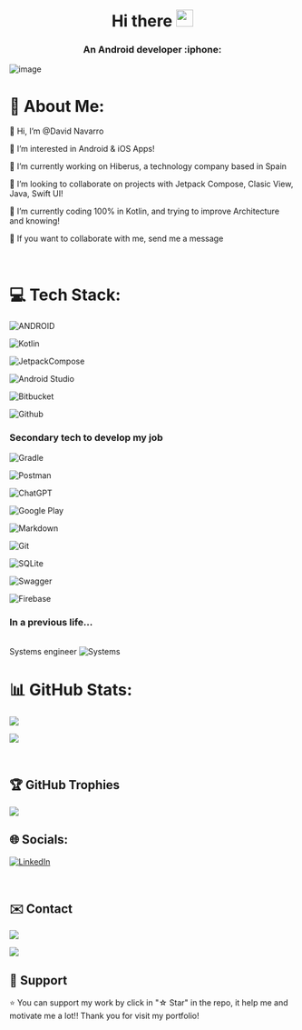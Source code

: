 <h1 align="center"> Hi there <img src="https://raw.githubusercontent.com/Deiivid/Deiivid/master/icons/hi.gif" width="30px"></h1>

<h3 align="center">An Android developer  :iphone: </h3>


![image](https://raw.githubusercontent.com/Deiivid/Deiivid/master/icons/banner.jpg)



# 💫 About Me:

👋 Hi, I’m @David Navarro<br> 

👀 I’m interested in Android & iOS Apps!<br>

🔭 I’m currently working on Hiberus, a technology company based in Spain<br>

👯 I’m looking to collaborate on projects with Jetpack Compose, Clasic View, Java, Swift UI!<br>

🌱 I’m currently coding 100% in Kotlin, and trying to improve Architecture and knowing!<br> 

💬 If you want to collaborate with me, send me a message<br>

<br>


# 💻 Tech Stack:

![ANDROID](https://img.shields.io/badge/android-%2320232a.svg?style=for-the-badge&logo=android&logoColor=%a4c639)

![Kotlin](https://img.shields.io/badge/kotlin-%237F52FF.svg?style=for-the-badge&logo=kotlin&logoColor=white)

![JetpackCompose](https://img.shields.io/badge/JetpackCompose-4285F4?style=for-the-badge&logo=jetpackcompose&logoColor=white&labelColor=4285F4)

![Android Studio](https://img.shields.io/static/v1?style=for-the-badge&message=Android+Studio&color=0e2e1d&logo=Android+Studio&logoColor=3DDC84&label=)

![Bitbucket](https://img.shields.io/badge/bitbucket-%230047B3.svg?style=for-the-badge&logo=bitbucket&logoColor=white)

![Github](https://img.shields.io/badge/github-%2320232a.svg?style=for-the-badge&logo=github&logoColor=white)


### Secondary tech to develop my job

![Gradle](https://img.shields.io/static/v1?style=for-the-badge&message=Gradle&color=02303A&logo=Gradle&logoColor=FFFFFF&label=)

![Postman](https://img.shields.io/badge/Postman-FF6C37?style=for-the-badge&logo=postman&logoColor=white)

![ChatGPT](https://img.shields.io/badge/chatGPT-74aa9c?style=for-the-badge&logo=openai&logoColor=white)

![Google Play](https://img.shields.io/static/v1?style=for-the-badge&message=Play+Console&color=1c1c1c&logo=Google+Play&logoColor=808080&label=)

![Markdown](https://img.shields.io/static/v1?style=for-the-badge&message=Markdown&color=FFFFFF&logo=Markdown&logoColor=000000&label=)

![Git](https://img.shields.io/static/v1?style=for-the-badge&message=Git&color=F05032&logo=Git&logoColor=FFFFFF&label=)

![SQLite](https://img.shields.io/badge/sqlite-%2307405e.svg?style=for-the-badge&logo=sqlite&logoColor=white)

![Swagger](https://img.shields.io/badge/-Swagger-%23Clojure?style=for-the-badge&logo=swagger&logoColor=white)

![Firebase](https://img.shields.io/static/v1?style=for-the-badge&message=Firebase&color=302000&logo=Firebase&logoColor=e09200&label=)


### In a previous life...
<br>Systems engineer ![Systems](https://img.shields.io/static/v1?style=for-the-badge&message=systems&color=F05032&logo=System&logoColor=FFFFFF&label=) </br>

# 📊 GitHub Stats:

![](https://github-readme-stats.vercel.app/api?username=Deiivid&theme=radical&hide_border=true&include_all_commits=true&count_private=true)

![](https://github-readme-streak-stats.herokuapp.com/?user=Deiivid&theme=radical&hide_border=true)<br/>

<br>


## 🏆 GitHub Trophies

![](https://github-profile-trophy.vercel.app/?username=Deiivid&theme=radical&no-frame=true&no-bg=true&margin-w=4)


## 🌐 Socials:

[![LinkedIn](https://img.shields.io/badge/linkedin-%230077B5.svg?style=for-the-badge&logo=linkedin&logoColor=white)](https://linkedin.com/in/david-navarro-moreno)

<br>


## ✉️ Contact

<a href="mailto:davidnavarrom3@gmail.com"><img src="https://img.shields.io/badge/Gmail-D14836?style=for-the-badge&logo=gmail&logoColor=white"></a>

<a href="https://t.me/deiivid"><img src="https://img.shields.io/static/v1?style=for-the-badge&message=Telegram&color=26A5E4&logo=Telegram&logoColor=FFFFFF&label="/></a>


## 🚀 Support

⭐️ You can support my work by click in "☆ Star" in the repo, it help me and motivate me a lot!! Thank you for visit my portfolio!
